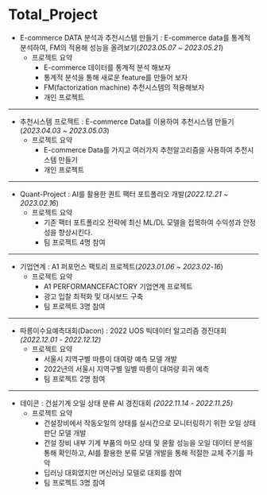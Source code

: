 # Total_Project

- E-commerce DATA 분석과 추천시스템 만들기 : E-commerce data를 통계적 분석하여, FM의 적용해 성능을 올려보기(*2023.05.07 ~ 2023.05.21*)
    - 프로젝트 요약
        - E-commerce 데이터를 통계적 분석 해보자
        - 통계적 분석을 통해 새로운 feature를 만들어 보자
        - FM(factorization machine) 추천시스템의 적용해보자
        - 개인 프로젝트
---

- 추천시스템 프로젝트 : E-commerce Data를 이용하여 추천시스템 만들기(*2023.04.03 ~ 2023.05.03*)
    - 프로젝트 요약
        - E-commerce Data를 가지고 여러가지 추천알고리즘을 사용하여 추천시스템 만들기
        - 개인 프로젝트
---

- Quant-Project : AI를 활용한 퀀트 팩터 포트폴리오 개발(*2022.12.21 ~ 2023.02.16*)
    - 프로젝트 요약
        - 기존 팩터 포트폴리오 전략에 최신 ML/DL 모델을 접목하여 수익성과 안정성을 향상시킨다.
        - 팀 프로젝트 4명 참여
---

- 기업연계 : A1 퍼포먼스 팩토리 프로젝트(*2023.01.06 ~ 2023.02-16*)
    - 프로젝트 요약
        - A1 PERFORMANCEFACTORY 기업연계 프로젝트
        - 광고 입찰 최적화 및 대시보드 구축
        - 팀 프로젝트 3명 참여

---
- 따릉이수요예측대회(Dacon) : 2022 UOS 빅데이터 알고리즘 경진대회 *(2022.12.01 - 2022.12.12)*
    - 프로젝트 요약
        - 서울시 지역구별 따릉이 대여량 예측 모델 개발
        - 2022년의 서울시 지역구별 일별 따릉이 대여량 회귀 예측
        - 팀 프로젝트 2명 참여
---
- 데이콘 : 건설기계 오일 상태 분류 AI 경진대회 *(2022.11.14 - 2022.11.25)*
    - 프로젝트 요약
        - 건설장비에서 작동오일의 상태를 실시간으로 모니터링하기 위한 오일 상태 판단 모델 개발
        - 건설 장비 내부 기계 부품의 마모 상태 및 윤활 성능을 오일 데이터 분석을 통해 확인하고, AI를 활용한 분류 모델 개발을 통해 적절한 교체 주기를 파악
        - 딥러닝 대회였지만 머신러닝 모델로 대회를 참여
        - 팀 프로젝트 3명 참여
